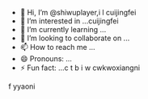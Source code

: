 - 👋 Hi, I’m @shiwuplayer,i l cuijingfei
- 👀 I’m interested in ...cuijingfei
- 🌱 I’m currently learning ...
- 💞️ I’m looking to collaborate on ...
- 📫 How to reach me ...
- 😄 Pronouns: ...
- ⚡ Fun fact: ...c t b
i w cwkwoxiangni
<!---eeverything smaller than you
shiwuplayer/shiwuplayer is a ✨ special ✨ repository because its `README.md` (this file) appears on your GitHub profile.phuiyipianqian
You can click the Preview link to take a look at your changes.
--->
f
yyaoni
